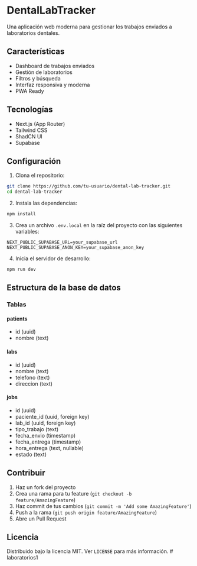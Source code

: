 # DentalLabTracker

Una aplicación web moderna para gestionar los trabajos enviados a laboratorios dentales.

## Características

- Dashboard de trabajos enviados
- Gestión de laboratorios
- Filtros y búsqueda
- Interfaz responsiva y moderna
- PWA Ready

## Tecnologías

- Next.js (App Router)
- Tailwind CSS
- ShadCN UI
- Supabase

## Configuración

1. Clona el repositorio:
```bash
git clone https://github.com/tu-usuario/dental-lab-tracker.git
cd dental-lab-tracker
```

2. Instala las dependencias:
```bash
npm install
```

3. Crea un archivo `.env.local` en la raíz del proyecto con las siguientes variables:
```
NEXT_PUBLIC_SUPABASE_URL=your_supabase_url
NEXT_PUBLIC_SUPABASE_ANON_KEY=your_supabase_anon_key
```

4. Inicia el servidor de desarrollo:
```bash
npm run dev
```

## Estructura de la base de datos

### Tablas

#### patients
- id (uuid)
- nombre (text)

#### labs
- id (uuid)
- nombre (text)
- telefono (text)
- direccion (text)

#### jobs
- id (uuid)
- paciente_id (uuid, foreign key)
- lab_id (uuid, foreign key)
- tipo_trabajo (text)
- fecha_envio (timestamp)
- fecha_entrega (timestamp)
- hora_entrega (text, nullable)
- estado (text)

## Contribuir

1. Haz un fork del proyecto
2. Crea una rama para tu feature (`git checkout -b feature/AmazingFeature`)
3. Haz commit de tus cambios (`git commit -m 'Add some AmazingFeature'`)
4. Push a la rama (`git push origin feature/AmazingFeature`)
5. Abre un Pull Request

## Licencia

Distribuido bajo la licencia MIT. Ver `LICENSE` para más información.
#   l a b o r a t o r i o s 1  
 